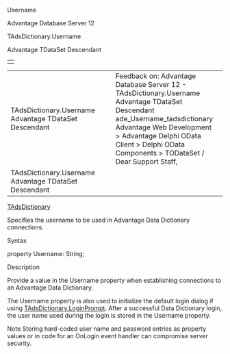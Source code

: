 Username




Advantage Database Server 12  

TAdsDictionary.Username

Advantage TDataSet Descendant

|  |
| --- |
|  |

|  |  |  |  |  |
| --- | --- | --- | --- | --- |
| TAdsDictionary.Username  Advantage TDataSet Descendant |  |  | Feedback on: Advantage Database Server 12 - TAdsDictionary.Username Advantage TDataSet Descendant ade\_Username\_tadsdictionary Advantage Web Development > Advantage Delphi OData Client > Delphi OData Components > TODataSet / Dear Support Staff, |  |
| TAdsDictionary.Username  Advantage TDataSet Descendant |  |  |  |  |

[TAdsDictionary](ade_tadsdictionary.htm)

Specifies the username to be used in Advantage Data Dictionary connections.

Syntax

property Username: String;

Description

Provide a value in the Username property when establishing connections to an Advantage Data Dictionary.

The Username property is also used to initialize the default login dialog if using [TAdsDictionary.LoginPrompt](ade_loginprompt__tadsdictionary.htm). After a successful Data Dictionary login, the user name used during the login is stored in the Username property.

Note Storing hard-coded user name and password entries as property values or in code for an OnLogin event handler can compromise server security.